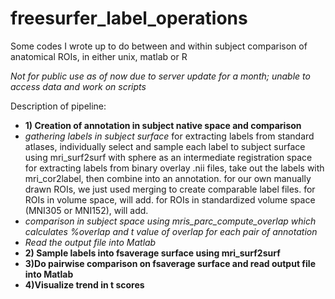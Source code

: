 # freesurfer_label_operations
Some codes I wrote up to do between and within subject comparison of anatomical ROIs, in either unix, matlab or R

*Not for public use as of now due to server update for a month; unable to access data and work on scripts* 

Description of pipeline:
* **1) Creation of annotation in subject native space and comparison**
 * *gathering labels in subject surface*  for extracting labels from standard atlases, individually select and sample each label to subject surface using mri_surf2surf with sphere as an intermediate registration space  for extracting labels from binary overlay .nii files, take out the labels with mri_cor2label, then combine into an annotation.  for our own manually drawn ROIs, we just used merging to create comparable label files.  for ROIs in volume space, will add.  for ROIs in standardized volume space (MNI305 or MNI152), will add.
  * *comparison in subject space using mris_parc_compute_overlap which calculates %overlap and t value of overlap for each pair of annotation*
 * *Read the output file into Matlab*
* **2) Sample labels into fsaverage surface using mri_surf2surf**
*  **3)Do pairwise comparison on fsaverage surface and read output file into Matlab**
*  **4)Visualize trend in t scores**


    
